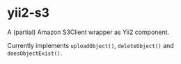 yii2-s3
=======

A (partial) Amazon S3Client wrapper as Yii2 component.

Currently implements `uploadObject()`, `deleteObject()` and `doesObjectExist()`.
